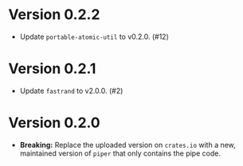 # Version 0.2.2

- Update `portable-atomic-util` to v0.2.0. (#12)

# Version 0.2.1

- Update `fastrand` to v2.0.0. (#2)

# Version 0.2.0

- **Breaking:** Replace the uploaded version on `crates.io` with a new, maintained version of `piper` that only contains the pipe code.
